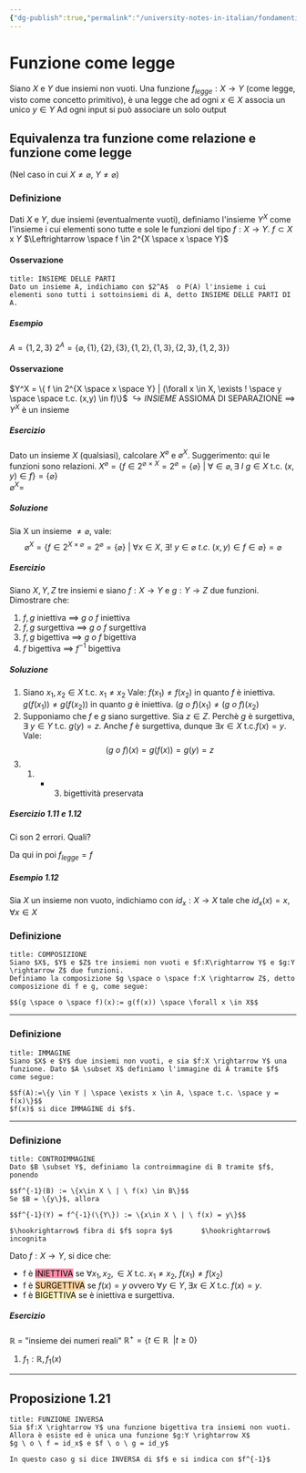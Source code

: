 ```yaml
---
{"dg-publish":true,"permalink":"/university-notes-in-italian/fondamenti-matematici-per-l-informatica/teoria/funzione-come-legge/"}
---
```


# Funzione come legge
Siano $X$ e $Y$ due insiemi non vuoti.
Una funzione $f_{legge}:X \rightarrow Y$ (come legge, visto come concetto primitivo),
è una legge che ad ogni $x \in X$ associa un unico $y \in Y$
Ad ogni input si può associare un solo output
## Equivalenza tra funzione come relazione e funzione come legge
(Nel caso in cui $X \neq \varnothing$, $Y \neq \varnothing$)
### Definizione
Dati $X$ e $Y$, due insiemi (eventualmente vuoti), definiamo l'insieme $Y^X$ come l'insieme i cui elementi sono tutte e sole le funzioni del tipo $f:X \rightarrow Y$.
$f \subset X$ x $Y$ $\Leftrightarrow \space f \in 2^{X \space x \space Y}$ 
#### Osservazione
```ad-info
title: INSIEME DELLE PARTI
Dato un insieme A, indichiamo con $2^A$  o P(A) l'insieme i cui elementi sono tutti i sottoinsiemi di A, detto INSIEME DELLE PARTI DI A.
```

##### Esempio
$A = \{1,2,3\}$
$2^A = \{\varnothing, \{1\}, \{2\}, \{3\}, \{1,2\}, \{1,3\}, \{2,3\}, \{1,2,3\} \}$

#### Osservazione
$Y^X = \{ f \in 2^{X \space x \space Y} | (\forall x \in X, \exists ! \space y \space \space t.c. (x,y) \in f)\}$ 
				  $\hookrightarrow INSIEME$
ASSIOMA DI SEPARAZIONE $\implies$ $Y^X$ è un insieme

##### Esercizio
Dato un insieme $X$ (qualsiasi), calcolare $X^{\varnothing}$ e $\varnothing^X$. 
Suggerimento: qui le funzioni sono relazioni.
$X^\varnothing = \{f \in 2^{\varnothing \ \times \ X} = 2^\varnothing = \{\varnothing\} \ | \ \forall \in \varnothing, \exists \ I \ g \in X$ t.c. $(x,y) \in f\} = \{\varnothing\}$  
$\varnothing^X =$

##### Soluzione
Sia X un insieme $\neq \varnothing$, vale:
$$\varnothing^X = \{f \in 2^{X \times \varnothing} = 2^\varnothing = \{\varnothing\} \ | \ \forall x \in X, \ \exists ! \ y \in \varnothing \ t.c. \ (x,y) \in f \in \varnothing\} = \varnothing$$
##### Esercizio
Siano $X,Y,Z$ tre insiemi e siano $f:X \rightarrow Y$ e $g:Y\rightarrow Z$ due funzioni. Dimostrare che:
1) $f,g$ iniettiva $\implies$ $g \ o \ f$ iniettiva
2) $f,g$ surgettiva $\implies$ $g \ o \ f$ surgettiva
3) $f,g$ bigettiva $\implies$ $g \ o \ f$ bigettiva
4) $f$ bigettiva $\implies$ $f^{-1}$ bigettiva
##### Soluzione
1. Siano $x_1, x_2 \in X$ t.c. $x_1 \neq x_2$
	Vale: $f(x_1) \neq f(x_2)$ in quanto $f$ è iniettiva.
	$g(f(x_1)) \neq g(f(x_2))$ in quanto $g$ è iniettiva.
	$(g \ o \ f)(x_1) \neq (g \ o \ f)(x_2)$
2. Supponiamo che $f$ e $g$ siano surgettive.
	Sia $z \in Z$. Perchè $g$ è surgettiva, 
	$\exists \ y \in Y$ t.c. $g(y) = z$. Anche $f$ è surgettiva, dunque $\exists x \in X$ t.c.$f(x) = y$. Vale:$$(g \ o \ f)(x) = g(f(x)) = g(y) = z$$
3. 1. + 3. bigettività preservata
##### Esercizio 1.11 e 1.12
Ci son 2 errori. Quali?
	
Da qui in poi $f_{legge} = f$

##### Esempio 1.12
Sia $X$ un insieme non vuoto, indichiamo con $id_x:X \rightarrow X$  tale che $id_x(x) = x$, $\forall x \in X$
### Definizione
```ad-info
title: COMPOSIZIONE
Siano $X$, $Y$ e $Z$ tre insiemi non vuoti e $f:X\rightarrow Y$ e $g:Y \rightarrow Z$ due funzioni.
Definiamo la composizione $g \space o \space f:X \rightarrow Z$, detto composizione di f e g, come segue:

$$(g \space o \space f)(x):= g(f(x)) \space \forall x \in X$$
```
---
### Definizione
```ad-info
title: IMMAGINE
Siano $X$ e $Y$ due insiemi non vuoti, e sia $f:X \rightarrow Y$ una funzione. Dato $A \subset X$ definiamo l'immagine di A tramite $f$ come segue:

$$f(A):=\{y \in Y | \space \exists x \in A, \space t.c. \space y = f(x)\}$$
$f(x)$ si dice IMMAGINE di $f$.
```
---
### Definizione
```ad-info
title: CONTROIMMAGINE
Dato $B \subset Y$, definiamo la controimmagine di B tramite $f$, ponendo

$$f^{-1}(B) := \{x\in X \ | \ f(x) \in B\}$$
Se $B = \{y\}$, allora

$$f^{-1}(Y) = f^{-1}(\{Y\}) := \{x\in X \ | \ f(x) = y\}$$
																				           	$\hookrightarrow$ fibra di $f$ sopra $y$       $\hookrightarrow$ incognita
```

Dato $f:X \rightarrow Y$, si dice che:
- f è <mark style="background: #FF5582A6;">INIETTIVA</mark> se $\forall x_1, x_2, \in X$ t.c. $x_1 \neq x_2$, $f(x_1) \neq f(x_2)$
- f è <mark style="background: #FFB86CA6;">SURGETTIVA</mark> se $f(x) = y$  ovvero $\forall y \in Y, \exists x \in X$ t.c. $f(x) = y$.
- f è <mark style="background: #FFF3A3A6;">BIGETTIVA</mark> se è iniettiva e surgettiva.

##### Esercizio
$\mathbb{R}$ = "insieme dei numeri reali"
$\mathbb{R}^+ = \{t \in \mathbb{R} \ \ | t \geq 0\}$
1) $f_1 : \mathbb{R}, f_1(x)$
---
## Proposizione 1.21
```ad-info
title: FUNZIONE INVERSA
Sia $f:X \rightarrow Y$ una funzione bigettiva tra insiemi non vuoti. Allora è esiste ed è unica una funzione $g:Y \rightarrow X$
$g \ o \ f = id_x$ e $f \ o \ g = id_y$

In questo caso g si dice INVERSA di $f$ e si indica con $f^{-1}$
```